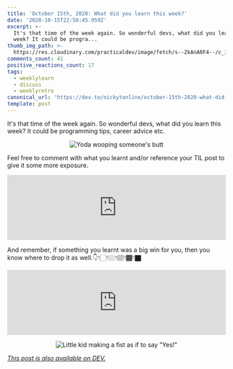 ```yaml
---
title: 'October 15th, 2020: What did you learn this week?'
date: '2020-10-15T22:50:45.959Z'
excerpt: >-
  It's that time of the week again. So wonderful devs, what did you learn this
  week? It could be progra...
thumb_img_path: >-
  https://res.cloudinary.com/practicaldev/image/fetch/s--ZkAnA0F4--/c_imagga_scale,f_auto,fl_progressive,h_420,q_auto,w_1000/https://dev-to-uploads.s3.amazonaws.com/i/ctk9h7im4cl8bt6vq6l9.png
comments_count: 41
positive_reactions_count: 17
tags:
  - weeklylearn
  - discuss
  - weeklyretro
canonical_url: 'https://dev.to/nickytonline/october-15th-2020-what-did-you-learn-this-week-jl7'
template: post
---
```

It's that time of the week again. So wonderful devs, what did you learn this week? It could be programming tips, career advice etc.

<center>

![Yoda wooping someone's butt](https://media.giphy.com/media/yDYAHbqe5DfyM/giphy.gif)
</center>

Feel free to comment with what you learnt and/or reference your TIL post to give it some more exposure.


<iframe class="liquidTag" src="https://dev.to/embed/tag?args=todayilearned" style="border: 0; width: 100%;"></iframe>


And remember, if something you learnt was a big win for you, then you know where to drop it as well.👇👇🏻👇🏼👇🏽👇🏾👇🏿


<iframe class="liquidTag" src="https://dev.to/embed/link?args=https%3A%2F%2Fdev.to%2Fdevteam%2Fwhat-was-your-win-this-week-550b" style="border: 0; width: 100%;"></iframe>


<center>

![Little kid making a fist as if to say "Yes!"](https://media.giphy.com/media/6brH8dM3zeMyA/giphy.gif)
</center>

*[This post is also available on DEV.](https://dev.to/nickytonline/october-15th-2020-what-did-you-learn-this-week-jl7)*


<script>
const parent = document.getElementsByTagName('head')[0];
const script = document.createElement('script');
script.type = 'text/javascript';
script.src = 'https://cdnjs.cloudflare.com/ajax/libs/iframe-resizer/4.1.1/iframeResizer.min.js';
script.charset = 'utf-8';
script.onload = function() {
    window.iFrameResize({}, '.liquidTag');
};
parent.appendChild(script);
</script>    
